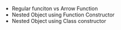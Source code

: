 - Regular funciton vs Arrow Function
- Nested Object using Function Constructor
- Nested Object using Class constructor
